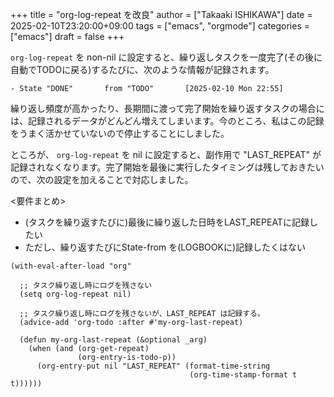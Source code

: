 +++
title = "org-log-repeat を改良"
author = ["Takaaki ISHIKAWA"]
date = 2025-02-10T23:20:00+09:00
tags = ["emacs", "orgmode"]
categories = ["emacs"]
draft = false
+++

`org-log-repeat` を non-nil に設定すると、繰り返しタスクを一度完了(その後に自動でTODOに戻る)するたびに、次のような情報が記録されます。

```emacs-lisp
- State "DONE"       from "TODO"       [2025-02-10 Mon 22:55]
```

繰り返し頻度が高かったり、長期間に渡って完了開始を繰り返すタスクの場合には、記録されるデータがどんどん増えてしまいます。今のところ、私はこの記録をうまく活かせていないので停止することにしました。

ところが、 `org-log-repeat` を nil に設定すると、副作用で "LAST\_REPEAT" が記録されなくなります。完了開始を最後に実行したタイミングは残しておきたいので、次の設定を加えることで対応しました。

<要件まとめ>

-   (タスクを繰り返すたびに)最後に繰り返した日時をLAST\_REPEATに記録したい
-   ただし、繰り返すたびにState-from を(LOGBOOKに)記録したくはない

<!--listend-->

```emacs-lisp
(with-eval-after-load "org"

  ;; タスク繰り返し時にログを残さない
  (setq org-log-repeat nil)

  ;; タスク繰り返し時にログを残さないが、LAST_REPEAT は記録する。
  (advice-add 'org-todo :after #'my-org-last-repeat)

  (defun my-org-last-repeat (&optional _arg)
    (when (and (org-get-repeat)
               (org-entry-is-todo-p))
      (org-entry-put nil "LAST_REPEAT" (format-time-string
                                        (org-time-stamp-format t t))))))
```
